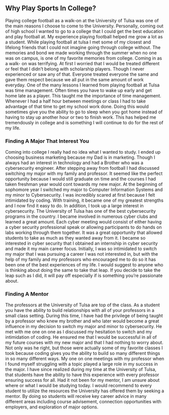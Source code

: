 ## Why Play Sports In College?

Playing college football as a walk-on at the University of Tulsa was one of the main
reasons I choose to come to the University. Personally, coming out of high school I
wanted to go to a college that I could get the best education and play football at. My
experience playing football helped me grow a lot as a student. While playing football at
tulsa I met some of my closest and lifelong friends that I could not imagine going through
college without. The memories and bond we made working through the summer when no
one was on campus, is one of my favorite memories from college. Coming in as a walk-
on was terrifying. At first I worried that I would be treated different or feel that I didn’t
belong with scholarship players. Though I never experienced or saw any of that.
Everyone treated everyone the same and gave them respect because we all put in the
same amount of work everyday. One of the many lessons I learned from playing football
at Tulsa was time management. Often times you have to wake up early and get home
late as a player. This taught me the importance of time management. Whenever I had a
half hour between meetings or class I had to take advantage of that time to get my school
work done. Doing this would sometimes give you the ability to go to sleep when you got
home instead of having to stay up another hour or two to finish work. This has helped me
tremendously in college and is something I will continue to do for the rest of my life.

### Finding A Major That Interest You

Coming into college I really had no idea what I wanted to study. I ended up choosing
business marketing because my Dad is in marketing. Though I always had an interest in
technology and had a Brother who was a cybersecurity engineer. After stepping away
from football I had discussed switching my major with my family and professor. It seemed
like the perfect opportunity because I would still graduate on time and the courses I had
taken freshman year would cont towards my new major. At the beginning of sophomore
year I switched my major to Computer Information Systems and my minor to
Cybersecurity. I was incredibly scared at first because I felt intimidated by coding. With
training, it became one of my greatest strengths and I now find it easy to do. In addition, I
took up a large interest in cybersecurity. The University of Tulsa has one of the best
cybersecurity programs in the country. I became involved in numerous cyber clubs and
learned a great amount. Each cyber meeting would consist of either having a cyber
security professional speak or allowing participants to do hands on labs working through
them together. It was a great opportunity that allowed students to take as much as they
wanted away from it. I became so interested in cyber security that I obtained an internship
in cyber security and made it my main career focus. Initially, I was so intimidated to switch
my major that I was pursuing a career I was not interested in, but with the help of my
family and my professors who encouraged me to do so it has been one of the best
experiences of my life. I would suggest to anyone who is thinking about doing the same to
take that leap. If you decide to take the leap such as I did, it will pay off especially if is
something you’re passionate about.

### Finding A Mentor

The professors at the University of Tulsa are top of the class. As a student you have the
ability to build relationships with all of your professors in a small class setting. During this
time, I have had the privilege of being taught by a professor who knew my brother and
who later would become a great influence in my decision to switch my major and minor to
cybersecurity. He met with me one on one as I discussed my hesitation to switch and my
intimidation of coding. He ensured me that I would be successful in all of my future
courses with my new major and that I had nothing to worry about. Not only was he right,
but those were actually some of my favorite classes I took because coding gives you the
ability to build so many different things in so many different ways. My one on one
meetings with my professor when I found myself struggling with a topic played a large
role in my success in the major. I have since realized during my time at the University of
Tulsa, that students have the ability to have this experience with every professor ensuring
success for all. Had it not been for my mentor, I am unsure about where or what I would
be studying today.
I would recommend to every student to utilize the resources the University has offered
them by seeking a mentor. By doing so students will receive key career advice in many
different areas including course advisement, connection opportunities with employers,
and exploration of major options.


